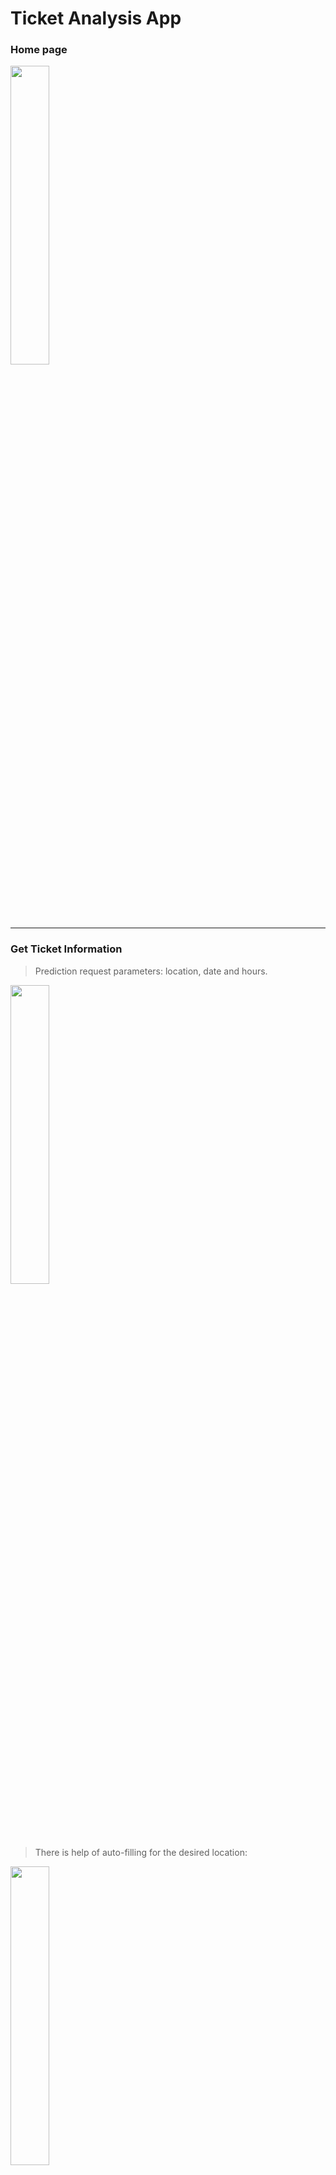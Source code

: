 # Ticket Analysis App

### Home page

<img src="https://github.com/shayei/Ticket-Analysis/blob/master/images/home-page.jpeg" width="35%" height="35%">

---

### Get Ticket Information

> Prediction request parameters: location, date and hours.

<img src="https://github.com/shayei/Ticket-Analysis/blob/master/images/map.jpeg" width="35%" height="35%">

> There is help of auto-filling for the desired location:

<img src="https://github.com/shayei/Ticket-Analysis/blob/master/images/map-autoFill.jpeg" width="35%" height="35%">

> Set wanted time and date:

<img src="https://github.com/shayei/Ticket-Analysis/blob/master/images/choose-date.jpeg" width="35%" height="35%">

<img src="https://github.com/shayei/Ticket-Analysis/blob/master/images/choose-hour.jpeg" width="35%" height="35%">

> Prediction example:
- Indicate if an inspector has recently moved in the area

<img src="https://github.com/shayei/Ticket-Analysis/blob/master/images/ticket-analysis-result.jpeg" width="35%" height="35%">

> Get other nearby location to park:
- Search a nearby parking area with lower percentages to get a report. 
  If such a place is found, you could navigate there with 'Waze app'.

<img src="https://github.com/shayei/Ticket-Analysis/blob/master/images/suggest-diffrernt-location.jpeg" width="35%" height="35%">

---

### Post Ticket Information

> Parameters for publishing information: location, date and time.
- Returning information Whether the data was successfully received in the system.

<img src="https://github.com/shayei/Ticket-Analysis/blob/master/images/post-data.jpeg" width="35%" height="35%">

---

### Show Ticket Analysis

> Show a graph about the amount of reports that exist in the system at a particular location.

> Parameters: day a week, weather and how long back.

<img src="https://github.com/shayei/Ticket-Analysis/blob/master/images/graph-analysis.jpeg" width="35%" height="35%">

> Graph example:
- Amount of reports that were at any one time

<img src="https://github.com/shayei/Ticket-Analysis/blob/master/images/graph-result.jpeg" width="35%" height="35%">

---

## ENJOY
